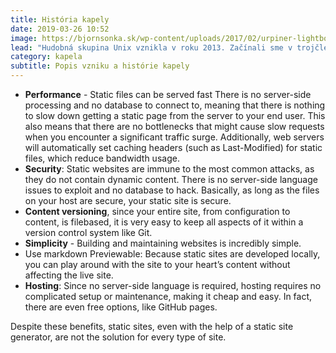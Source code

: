 ```yaml
---
title: História kapely
date: 2019-03-26 10:52
image: https://bjornsonka.sk/wp-content/uploads/2017/02/urpiner-lightbox-1024x683.jpg
lead: "Hudobná skupina Unix vznikla v roku 2013. Začínali sme v trojčlennom zložení a v roku 2013 sme odohrali svoju prvú akciu."
category: kapela
subtitle: Popis vzniku a histórie kapely
---
```


- **Performance** - Static files can be served fast There is no server-side processing and no database to connect to, meaning that there is nothing to slow down getting a static page from the server to your end user. This also means that there are no bottlenecks that might cause slow requests when you encounter a significant traffic surge. Additionally, web servers will automatically set caching headers (such as Last-Modified) for static files, which reduce bandwidth usage.
- **Security**: Static websites are immune to the most common attacks, as they do not contain dynamic content. There is no server-side language issues to exploit and no database to hack. Basically, as long as the files on your host are secure, your static site is secure.
- **Content versioning**, since your entire site, from configuration to content, is filebased, it is very easy to keep all aspects of it within a version control system like Git.
- **Simplicity** - Building and maintaining websites is incredibly simple.
- Use markdown Previewable: Because static sites are developed locally, you can play around with the site to your heart’s content without affecting the live site.
- **Hosting**: Since no server-side language is required, hosting requires no complicated setup or maintenance, making it cheap and easy. In fact, there are even free options, like GitHub pages.

Despite these benefits, static sites, even with the help of a static site generator, are not the solution for every type of site.